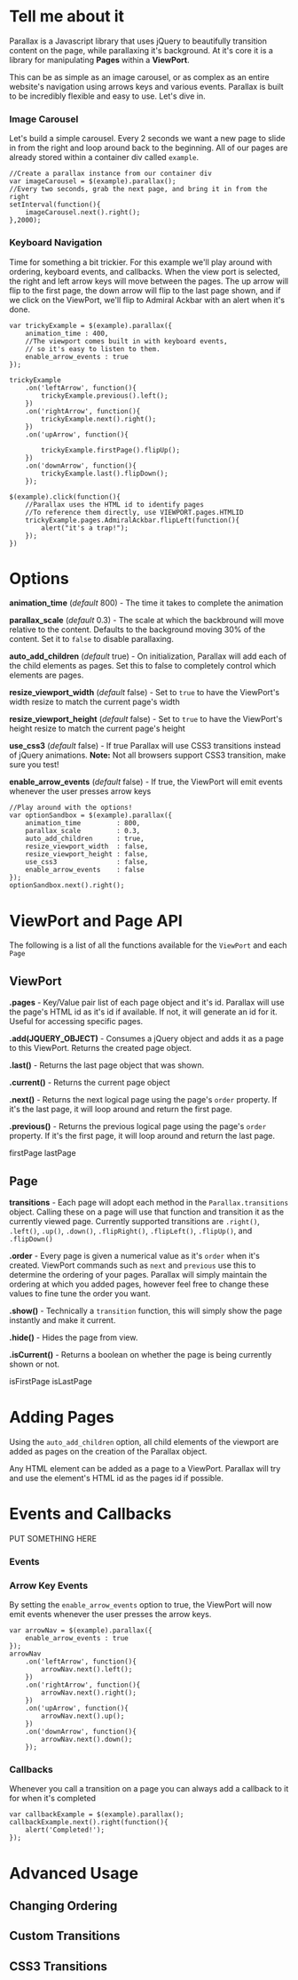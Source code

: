 # Tell me about it

Parallax is a Javascript library that uses jQuery to beautifully transition content on the page, while parallaxing it's background. At it's core it is a library for manipulating **Pages** within a **ViewPort**.

This can be as simple as an image carousel, or as complex as an entire website's navigation using arrows keys and various events. Parallax is built to be incredibly flexible and easy to use. Let's dive in.

### Image Carousel

Let's build a simple carousel. Every 2 seconds we want a new page to slide in from the right and loop around back to the beginning. All of our pages are already stored within a container div called `example`.

	//Create a parallax instance from our container div
	var imageCarousel = $(example).parallax();
	//Every two seconds, grab the next page, and bring it in from the right
	setInterval(function(){
		imageCarousel.next().right();
	},2000);

### Keyboard Navigation

Time for something a bit trickier. For this example we'll play around with ordering, keyboard events, and callbacks. When the view port is selected, the right and left arrow keys will move between the pages. The up arrow will flip to the first page, the down arrow will flip to the last page shown, and if we click on the ViewPort, we'll flip to Admiral Ackbar with an alert when it's done.

	var trickyExample = $(example).parallax({
		animation_time : 400,
		//The viewport comes built in with keyboard events,
		// so it's easy to listen to them.
		enable_arrow_events : true
	});

	trickyExample
		.on('leftArrow', function(){
			trickyExample.previous().left();
		})
		.on('rightArrow', function(){
			trickyExample.next().right();
		})
		.on('upArrow', function(){

			trickyExample.firstPage().flipUp();
		})
		.on('downArrow', function(){
			trickyExample.last().flipDown();
		});

	$(example).click(function(){
		//Parallax uses the HTML id to identify pages
		//To reference them directly, use VIEWPORT.pages.HTMLID
		trickyExample.pages.AdmiralAckbar.flipLeft(function(){
			alert("it's a trap!");
		});
	})

# Options

**animation_time** (*default* 800) - The time it takes to complete the animation

**parallax_scale**         (*default* 0.3) - The scale at which the backbround will move relative to the content. Defaults to the background moving 30% of the content. Set it to `false` to disable parallaxing.

**auto_add_children**      (*default* true) - On initialization, Parallax will add each of the child elements as pages. Set this to false to completely control which elements are pages.

**resize_viewport_width**  (*default* false) - Set to `true` to have the ViewPort's width resize to match the current page's width

**resize_viewport_height** (*default* false) - Set to `true` to have the ViewPort's height resize to match the current page's height

**use_css3**               (*default* false) - If true Parallax will use CSS3 transitions instead of jQuery animations. **Note:** Not all browsers support CSS3 transition, make sure you test!

**enable_arrow_events**     (*default* false) - If true, the ViewPort will emit events whenever the user presses arrow keys


	//Play around with the options!
	var optionSandbox = $(example).parallax({
		animation_time         : 800,
		parallax_scale         : 0.3,
		auto_add_children      : true,
		resize_viewport_width  : false,
		resize_viewport_height : false,
		use_css3               : false,
		enable_arrow_events    : false
	});
	optionSandbox.next().right();

# ViewPort and Page API

The following is a list of all the functions available for the `ViewPort` and each `Page`

## ViewPort

**.pages** - Key/Value pair list of each page object and it's id. Parallax will use the page's HTML id as it's id if available. If not, it will generate an id for it. Useful for accessing specific pages.

**.add(JQUERY_OBJECT)** - Consumes a jQuery object and adds it as a page to this ViewPort. Returns the created page object.

**.last()** - Returns the last page object that was shown.

**.current()** - Returns the current page object

**.next()** - Returns the next logical page using the page's `order` property. If it's the last page, it will loop around and return the first page.

**.previous()** - Returns the previous logical page using the page's `order` property. If it's the first page, it will loop around and return the last page.

firstPage
lastPage


## Page

**transitions** - Each page will adopt each method in the `Parallax.transitions` object. Calling these on a page will use that function and transition it as the currently viewed page. Currently supported transitions are `.right()`, `.left()`, `.up()`, `.down()`, `.flipRight()`, `.flipLeft()`, `.flipUp()`, and `.flipDown()`

**.order** - Every page is given a numerical value as it's `order` when it's created. ViewPort commands such as `next` and `previous` use this to determine the ordering of your pages. Parallax will simply maintain the ordering at which you added pages, however feel free to change these values to fine tune the order you want.

**.show()** - Technically a `transition` function, this will simply show the page instantly and make it current.

**.hide()** - Hides the page from view.

**.isCurrent()** - Returns a boolean on whether the page is being currently shown or not.

isFirstPage
isLastPage

# Adding Pages

Using the `auto_add_children` option, all child elements of the viewport are added as pages on the creation of the Parallax object.

Any HTML element can be added as a page to a ViewPort. Parallax will try and use the element's HTML id as the pages id if possible.

# Events and Callbacks

PUT SOMETHING HERE

### Events


### Arrow Key Events

By setting the `enable_arrow_events` option to true, the ViewPort will now emit events whenever the user presses the arrow keys.

	var arrowNav = $(example).parallax({
		enable_arrow_events : true
	});
	arrowNav
		.on('leftArrow', function(){
			arrowNav.next().left();
		})
		.on('rightArrow', function(){
			arrowNav.next().right();
		})
		.on('upArrow', function(){
			arrowNav.next().up();
		})
		.on('downArrow', function(){
			arrowNav.next().down();
		});


### Callbacks

Whenever you call a transition on a page you can always add a callback to it for when it's completed

	var callbackExample = $(example).parallax();
	callbackExample.next().right(function(){
		alert('Completed!');
	});



# Advanced Usage

## Changing Ordering

## Custom Transitions

## CSS3 Transitions